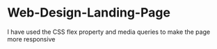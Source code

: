 # Web-Design-Landing-Page
I have used the CSS flex property and media queries to make the page more responsive
